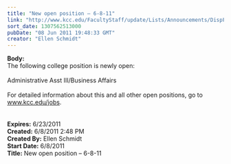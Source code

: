 ```yaml
---
title: "New open position – 6-8-11"
link: "http://www.kcc.edu/FacultyStaff/update/Lists/Announcements/DispForm.aspx?ID=343"
sort_date: 1307562513000
pubDate: "08 Jun 2011 19:48:33 GMT"
creator: "Ellen Schmidt"
---
```


<div><b>Body:</b> <div class=ExternalClassC5E5C1A25C36459DBC5C6856C166EDA8><div>The following college position is newly open:</div>
<div> <br>Administrative Asst III/Business Affairs </div>
<div><br>For detailed information about this and all other open positions, go to <a href="/jobs">www.kcc.edu/jobs</a>.</div>
<div><br> </div></div></div>
<div><b>Expires:</b> 6/23/2011</div>
<div><b>Created:</b> 6/8/2011 2:48 PM</div>
<div><b>Created By:</b> Ellen Schmidt</div>
<div><b>Start Date:</b> 6/8/2011</div>
<div><b>Title:</b> New open position – 6-8-11</div>
